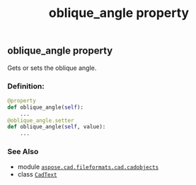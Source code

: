 ﻿---
title: oblique_angle property
second_title: Aspose.CAD for Python via .NET API References
description: 
type: docs
weight: 400
url: /python-net/aspose.cad.fileformats.cad.cadobjects/cadtext/oblique_angle/
is_root: false
---

## oblique_angle property


Gets or sets the oblique angle.
### Definition:
```python
@property
def oblique_angle(self):
    ...
@oblique_angle.setter
def oblique_angle(self, value):
    ...
```

### See Also
* module [`aspose.cad.fileformats.cad.cadobjects`](../../)
* class [`CadText`](/cad/python-net/aspose.cad.fileformats.cad.cadobjects/cadtext)
